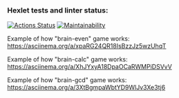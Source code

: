 ### Hexlet tests and linter status:
[![Actions Status](https://github.com/kinddoctor/frontend-project-44/workflows/hexlet-check/badge.svg)](https://github.com/kinddoctor/frontend-project-44/actions)
[![Maintainability](https://api.codeclimate.com/v1/badges/9bffb077285915735531/maintainability)](https://codeclimate.com/github/kinddoctor/frontend-project-44/maintainability)

Example of how "brain-even" game works: https://asciinema.org/a/xpaRG24QR18IsBzzJz5wzUhqT

Example of how "brain-calc" game works: https://asciinema.org/a/XhJYxyA18DpaOCaRWMPiDSVvV

Example of how "brain-gcd" game works: https://asciinema.org/a/3XtBgmpaWbtYD9WlJv3Xe3tj6
